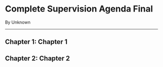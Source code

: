 # Complete Supervision Agenda Final

By Unknown

---


## Chapter 1: Chapter 1




## Chapter 2: Chapter 2


